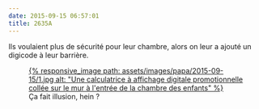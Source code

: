 ```yaml
---
date: 2015-09-15 06:57:01
title: 2635A
---
```


Ils voulaient plus de sécurité pour leur chambre, alors on leur a ajouté un digicode à leur barrière.

<figure>
  <a data-featherlight="image" href="/assets/images/papa/2015-09-15/1.jpg" title="Voir en plus grand">
      {% responsive_image path: assets/images/papa/2015-09-15/1.jpg alt: "Une calculatrice à affichage digitale promotionnelle collée sur le mur à l'entrée de la chambre des enfants" %}
  </a>
  <figcaption>Ça fait illusion, hein ?</figcaption>
</figure>
